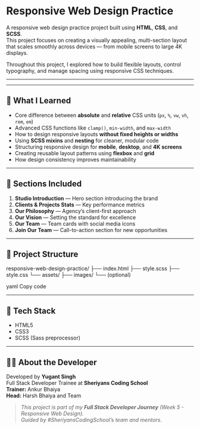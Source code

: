 # Responsive Web Design Practice

A responsive web design practice project built using **HTML**, **CSS**, and **SCSS**.  
This project focuses on creating a visually appealing, multi-section layout that scales smoothly across devices — from mobile screens to large 4K displays.  

Throughout this project, I explored how to build flexible layouts, control typography, and manage spacing using responsive CSS techniques.

---



---

## 🧠 What I Learned

- Core difference between **absolute** and **relative** CSS units (`px`, `%`, `vw`, `vh`, `rem`, `em`)
- Advanced CSS functions like `clamp()`, `min-width`, and `max-width`
- How to design responsive layouts **without fixed heights or widths**
- Using **SCSS mixins** and **nesting** for cleaner, modular code
- Structuring responsive design for **mobile**, **desktop**, and **4K screens**
- Creating reusable layout patterns using **flexbox** and **grid**
- How design consistency improves maintainability

---

## 🎨 Sections Included

1. **Studio Introduction** — Hero section introducing the brand  
2. **Clients & Projects Stats** — Key performance metrics  
3. **Our Philosophy** — Agency’s client-first approach  
4. **Our Vision** — Setting the standard for excellence  
5. **Our Team** — Team cards with social media icons  
6. **Join Our Team** — Call-to-action section for new opportunities  

---

## 📂 Project Structure

responsive-web-design-practice/
├── index.html
├── style.scss
├── style.css
└── assets/
├── images/
└── (optional)

yaml
Copy code

---

## 🧰 Tech Stack

- HTML5  
- CSS3  
- SCSS (Sass preprocessor)

---

## 👨‍💻 About the Developer

Developed by **Yugant Singh**  
Full Stack Developer Trainee at **Sheriyans Coding School**  
**Trainer:** Ankur Bhaiya  
**Head:** Harsh Bhaiya and Team




> _This project is part of my **Full Stack Developer Journey** (Week 5 - Responsive Web Design)._  
> _Guided by #SheriyansCodingSchool’s team and mentors._  